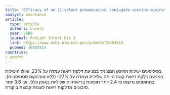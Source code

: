 ```yaml
---
title: "Efficacy of an 11-valent pneumococcal conjugate vaccine against radiologically confirmed pneumonia among children less than 2 years of age in the Philippines: a randomized, double-blind, placebo-controlled trial. "
analyst: amantonio
article:
  type: article
  authors: Lucero
  year: 2009
  journal: Pediatr Infect Dis J
  link: https://www.ncbi.nlm.nih.gov/pubmed/19483514
  pubmed: 19483514
countries:
- פיליפינען
---
```


בפיליפינים יעילות החיסון המצומד במניעת דלקת ריאות עמדה על 23%, ואילו היעילות במניעת דלקת ריאות קשה הייתה שלילית ועמדה על 27%- (ללא מובהקות סטטיסטית).
במחוסנים נרשמו פי 2.4 יותר תופעות בריאותיות שליליות באופן כללי, ופי 3.6 יותר סיבוכים מדלקות ריאות לעומת קבוצת ביקורת.
